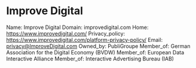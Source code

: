 
# Improve Digital

Name: Improve Digital
Domain: improvedigital.com
Home: https://www.improvedigital.com/
Privacy_policy: https://www.improvedigital.com/platform-privacy-policy/
Email: privacy@ImproveDigital.com
Owned_by: PubliGroupe
Member_of: German Association for the Digital Economy (BVDW)
Member_of: European Data Interactive Alliance
Member_of: Interactive Advertising Bureau (IAB)
